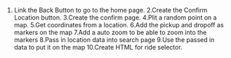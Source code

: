 1. Link the Back Button to go to the home page.
2.Create the Confirm Location button.
3.Create the confirm page.
4.Plit a random point on a map.
5.Get coordinates from a location.
6.Add the pickup and dropoff as markers on the map
7.Add a auto zoom to be able to zoom into the markers
8.Pass in location data into search page
9.Use the passed in data to put it on the map
10.Create HTML for ride selector.